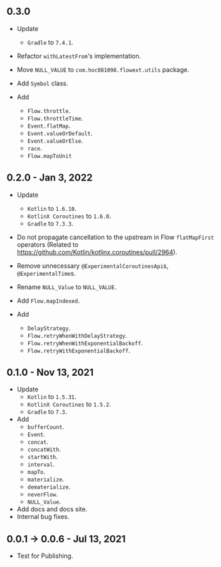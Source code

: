 ## 0.3.0

- Update
  - `Gradle` to `7.4.1`.

- Refactor `withLatestFrom`'s implementation.

- Move `NULL_VALUE` to `com.hoc081098.flowext.utils` package.

- Add `Symbol` class.

- Add
  - `Flow.throttle`.
  - `Flow.throttleTime`.
  - `Event.flatMap`.
  - `Event.valueOrDefault`.
  - `Event.valueOrElse`.
  - `race`.
  - `Flow.mapToUnit`

## 0.2.0 - Jan 3, 2022

- Update
  - `Kotlin` to `1.6.10`.
  - `KotlinX Coroutines` to `1.6.0`.
  - `Gradle` to `7.3.3`.

- Do not propagate cancellation to the upstream in Flow `flatMapFirst` operators
  (Related to https://github.com/Kotlin/kotlinx.coroutines/pull/2964).

- Remove unnecessary `@ExperimentalCoroutinesApi`s, `@ExperimentalTime`s.

- Rename `NULL_Value` to `NULL_VALUE`.

- Add `Flow.mapIndexed`.

- Add
  - `DelayStrategy`.
  - `Flow.retryWhenWithDelayStrategy`.
  - `Flow.retryWhenWithExponentialBackoff`.
  - `Flow.retryWithExponentialBackoff`.

## 0.1.0 - Nov 13, 2021

- Update
  - `Kotlin` to `1.5.31`.
  - `KotlinX Coroutines` to `1.5.2`.
  - `Gradle` to `7.3`.
- Add
  - `bufferCount`.
  - `Event`.
  - `concat`.
  - `concatWith`.
  - `startWith`.
  - `interval`.
  - `mapTo`.
  - `materialize`.
  - `dematerialize`.
  - `neverFlow`.
  - `NULL_Value`.
- Add docs and docs site.
- Internal bug fixes.

## 0.0.1 -> 0.0.6 - Jul 13, 2021

- Test for Publishing.
